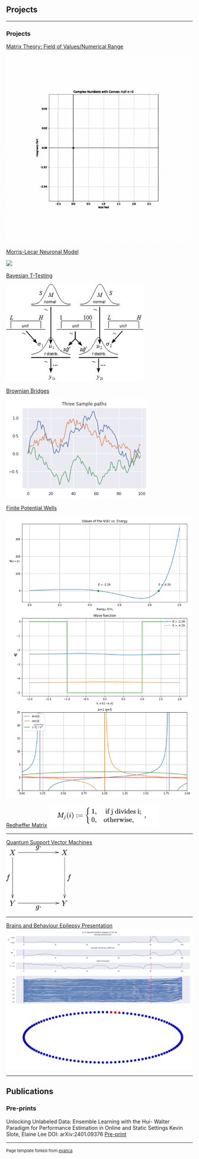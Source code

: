 ## Projects

---

### Projects
[Matrix Theory: Field of Values/Numerical Range](https://github.com/kslote1/field-of-values)

<img src="https://github.com/kslote1/field-of-values/raw/main/redheffer-animation.gif">

[Morris-Lecar Neuronal Model](https://github.com/kslote1/hopf-bifurcations)

<img src="https://raw.githubusercontent.com/kslote1/hopf-bifurcations/main/animation1.gif">

[Bayesian T-Testing](https://github.com/kslote1/bayesian-t-test)

<img src="images/bayesian-t-test.jpeg">

[Brownian Bridges](https://github.com/kslote1/brownian-bridge)

<img src="images/bb.png?raw=true"/>


[Finite Potential Wells](https://github.com/kslote1/finite-potential-well)

<img src="images/fig_1_5.png?raw=true"/>

[Redheffer Matrix](https://github.com/kslote1/Redheffer_matrix)
<img src="images/redheffer.png?raw=true"/>

---

[Quantum Support Vector Machines](https://github.com/kslote1/quantum-svm)
</br>
<img src="images/Equivariant_commutative_diagram.png?raw=true"/>

---

[Brains and Behaviour Epilepsy Presentation](/pdf/bb_poster.pdf)
<img src="images/anim-opt.gif?raw=true"/>

---
## Publications

### Pre-prints

Unlocking Unlabeled Data: Ensemble Learning with the Hui- Walter Paradigm for Performance Estimation in Online and Static Settings
Kevin Slote, Elaine Lee DOI: arXiv:2401.09376
[Pre-print](https://arxiv.org/abs/2401.09376)

---
<p style="font-size:11px">Page template forked from <a href="https://github.com/evanca/quick-portfolio">evanca</a></p>
<!-- Remove above link if you don't want to attibute -->

